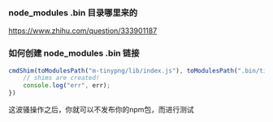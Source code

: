 ### node_modules .bin 目录哪里来的
https://www.zhihu.com/question/333901187


### 如何创建 node_modules .bin 链接
```js
cmdShim(toModulesPath("m-tinypng/lib/index.js"), toModulesPath(".bin/tinypng"), (err) => {
    // shims are created!
    console.log("err", err);
})
```

这波骚操作之后，你就可以不发布你的npm包，而进行测试